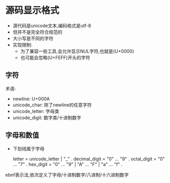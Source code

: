 # 源码显示格式

- 源代码是unicode文本,编码格式是utf-8
- 但并不是完全符合规范的
- 大小写是不同的字符
- 实现限制:
  - 为了兼容一些工具,会允许显示NUL字符,也就是(U+0000)
  - 也可能会忽略(U+FEFF)开头的字符

## 字符

术语:

- newline: U+000A
- unicode_char: 除了newline的任意字符
- unicode_letter: 字母类
- unicode_digit: 数字类/十进制数字

## 字母和数值

- 下划线属于字母

    letter        = unicode_letter | "_" .
    decimal_digit = "0" … "9" .
    octal_digit   = "0" … "7" .
    hex_digit     = "0" … "9" | "A" … "F" | "a" … "f" .

ebnf表示法,依次定义了字母/十进制数字/八进制/十六进制数字
